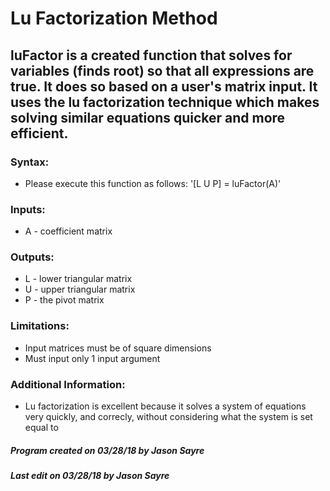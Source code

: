 # Lu Factorization Method
## luFactor is a created function that solves for variables (finds root) so that all expressions are true. It does so based on a user's matrix input. It uses the lu factorization technique which makes solving similar equations quicker and more efficient.
### Syntax: 
  * Please execute this function as follows: '[L U P] = luFactor(A)'
### Inputs:
  * A - coefficient matrix
### Outputs:
  * L - lower triangular matrix
  * U - upper triangular matrix
  * P - the pivot matrix
### Limitations: 
  * Input matrices must be of square dimensions
  * Must input only 1 input argument
### Additional Information:
  * Lu factorization is excellent because it solves a system of equations very quickly, and correcly, without considering what the system is set equal to
##### Program created on 03/28/18 by Jason Sayre
##### Last edit on 03/28/18 by Jason Sayre
